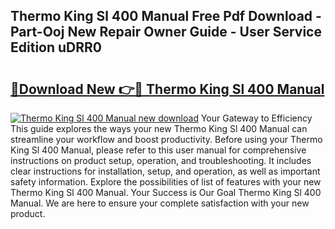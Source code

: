 ## Thermo King Sl 400 Manual Free Pdf Download - Part-Ooj New Repair Owner Guide - User Service Edition uDRR0

# <h2><a href="http://bc51792.oget.top/?id=Thermo+King+Sl+400+Manual">🔗Download New 👉🔴 Thermo King Sl 400 Manual</a></h2>

[![Thermo King Sl 400 Manual new download](https://i.imgur.com/5g1atiW.png)](http://bc51792.oget.top/?id=Thermo+King+Sl+400+Manual)
Your Gateway to Efficiency This guide explores the ways your new Thermo King Sl 400 Manual can streamline your workflow and boost productivity. Before using your Thermo King Sl 400 Manual, please refer to this user manual for comprehensive instructions on product setup, operation, and troubleshooting. It includes clear instructions for installation, setup, and operation, as well as important safety information. Explore the possibilities of list of features with your new Thermo King Sl 400 Manual. Your Success is Our Goal Thermo King Sl 400 Manual. We are here to ensure your complete satisfaction with your new product.
